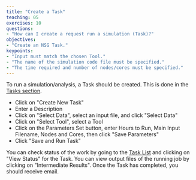 ```yaml
---
title: "Create a Task"
teaching: 05
exercises: 10
questions:
- "How can I create a request run a simulation (Task)?"
objectives:
- "Create an NSG Task."
keypoints:
- "Input must match the chosen Tool."
- "The name of the simulation code file must be specified."
- "The time required and number of nodes/cores must be specified."
---
```


To run a simulation/analysis, a Task should be created.  This is
done in the [Tasks section](https://nsgdev.sdsc.edu:8443/portal2/task!list.action).

- Click on "Create New Task"
- Enter a Description
- Click on "Select Data", select an input file, and click "Select Data"
- Click on "Select Tool", select a Tool
- Click on the Parameters Set button, enter Hours to Run, Main Input Filename,
Nodes and Cores, then click "Save Parameters"
- Click "Save and Run Task"

You can check status of the work by going to the [Task List](https://nsgdev.sdsc.edu:8443/portal2/task!list.action) and clicking on "View Status" for the Task.
You can view output files of the running job by clicking on "Intermediate Results".
Once the Task has completed, you should receive email.
